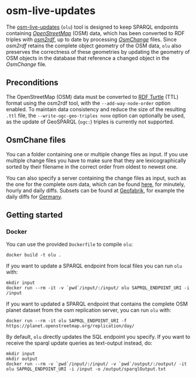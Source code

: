 # osm-live-updates

The [osm-live-updates](https://github.com/nicolano/osm-live-updates) (`olu`) tool is designed to 
keep SPARQL endpoints containing [*OpenStreetMap*](https://www.openstreetmap.org) (OSM) data, which 
has been converted to RDF triples with [*osm2rdf*](https://github.com/ad-freiburg/osm2rdf), up to 
date by processing [*OsmChange*](https://wiki.openstreetmap.org/wiki/OsmChange) files. Since 
*osm2rdf* retains the complete object geometry of the OSM data, `olu` also preserves the correctness 
of these geometries by updating the geometry of OSM objects in the database that reference a changed 
object in the *OsmChange* file.

## Preconditions

The OpenStreetMap (OSM) data must be converted to [RDF Turtle](https://www.w3.org/TR/turtle/) (TTL)
format using the osm2rdf tool, with the `--add-way-node-order` option enabled. To maintain data 
consistency and reduce the size of the resulting `.ttl` file, the `--write-ogc-geo-triples none` 
option can optionally be used, as the update of GeoSPARQL (`ogc:`) triples is currently not supported.

## OsmChane files

You can a folder containing one or multiple change files as input. If you use multiple change files 
you have to make sure that they are lexicographically sorted by their filename in the correct order 
from oldest to newest one.

You can also specify a server containing the change files as input, such as the one for the complete 
osm data, which can be found [here](https://planet.openstreetmap.org/replication/), for minutely, hourly and daily diffs. Subsets can be found 
at [Geofabrik](https://download.geofabrik.de), for example the daily diffs for [Germany](http://download.geofabrik.de/europe/germany-updates/).

## Getting started

### Docker

You can use the provided `Dockerfile` to compile `olu`:

```
docker build -t olu .
```

If you want to update a SPARQL endpoint from local files you can run `olu` with:

```
mkdir input
docker run --rm -it -v `pwd`/input/:/input/ olu SAPRQL_ENDPOINT_URI -i /input
```

If you want to updated a SPARQL endpoint that contains the complete OSM planet dataset from the osm 
replication server, you can run `olu` with:

```
docker run --rm -it olu SAPRQL_ENDPOINT_URI -f https://planet.openstreetmap.org/replication/day/
```

By default, `olu` directly updates the SQL endpoint you specify. If you want to receive the sparql 
update queries as text-output instead, do:

```
mkdir input
mkdir output
docker run --rm -v `pwd`/input/:/input/ -v `pwd`/output/:/output/ -it olu SAPRQL_ENDPOINT_URI -i /input -o /output/sparqlOutput.txt 
```